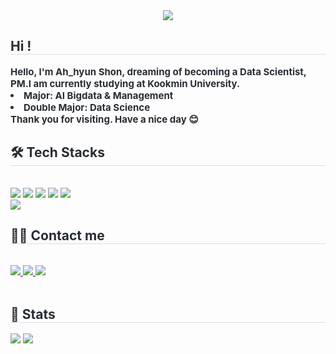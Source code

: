 <div align= "center">
    <img src="https://capsule-render.vercel.app/api?type=waving&color=0:b1dffb,100:fdbade&height=120&text=Ah-hyun&animation=&fontColor=594893&fontSize=50" />
    </div>
    <div style="text-align: left;"> 
    <h2 style="border-bottom: 1px solid #d8dee4; color: #282d33;"> Hi ! </h2>  
    <div style="font-weight: 700; font-size: 15px; text-align: left; color: #282d33;"> Hello, I'm Ah_hyun Shon, dreaming of becoming a Data Scientist, PM.</li>I am currently studying at Kookmin University.</li></li><li> Major: AI Bigdata & Management</li><li> Double Major: Data Science</li>Thank you for visiting. Have a nice day 😊 </div> 
    </div>
    <div style="text-align: left;">
    <h2 style="border-bottom: 1px solid #d8dee4; color: #282d33;"> 🛠️ Tech Stacks </h2> <br> 
    <div style="margin: ; text-align: left;" "text-align: left;"> <img src="https://img.shields.io/badge/Amazon S3-569A31?style=flat-square&logo=Amazon S3&logoColor=white">
          <img src="https://img.shields.io/badge/Github-181717?style=flat-square&logo=Github&logoColor=white">
          <img src="https://img.shields.io/badge/MySQL-4479A1?style=flat-square&logo=MySQL&logoColor=white">
          <img src="https://img.shields.io/badge/Python-3776AB?style=flat-square&logo=Python&logoColor=white">
          <img src="https://img.shields.io/badge/PyTorch-EE4C2C?style=flat-square&logo=PyTorch&logoColor=white">
          <br/><img src="https://img.shields.io/badge/Slack-4A154B?style=flat-square&logo=Slack&logoColor=white">
          </div>
    </div>
    <div style="text-align: left;">
    <h2 style="border-bottom: 1px solid #d8dee4; color: #282d33;"> 🧑‍💻 Contact me </h2> <br> 
    <div style="text-align: left;"> <a href=https://www.instagram.com/ah_yo_ninde_yo/> <img src="https://img.shields.io/badge/Instagram-E4405F?style=flat-square&logo=Instagram&logoColor=white&link=https://www.instagram.com/ah_yo_ninde_yo/"> </a>
         <a href=mailto:02sbyeori@gmail.com> <img src="https://img.shields.io/badge/Gmail-EA4335?style=flat-square&logo=Gmail&logoColor=white&link=mailto:02sbyeori@gmail.com"> </a>
         <a href=https://www.notion.so/Ah-yo-ninde-yo-9ac7abfe61854ac0ae94d6cdbfcdecde> <img src="https://img.shields.io/badge/Notion-000000?style=flat-square&logo=Notion&logoColor=white&link=https://www.notion.so/Ah-yo-ninde-yo-9ac7abfe61854ac0ae94d6cdbfcdecde"> </a>
          </div>  <br> 
    <div style="text-align: left;">  </div> 
    </div>
    <div style="text-align: left;"> 
    <h2 style="border-bottom: 1px solid #d8dee4; color: #282d33;"> 🏅 Stats </h2> <div style="text-align: left;"> <img src="https://github-readme-stats.vercel.app/api?username=shon-ah-hyun&bg_color=180,000000,&title_color=000000&text_color=000000"
         /> <img src="https://github-readme-stats.vercel.app/api/top-langs/?username=shon-ah-hyun&layout=compact&bg_color=180,000000,&title_color=000000&text_color=000000"
           /> </div> 
    </div>
    
